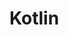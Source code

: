 # Kotlin<img src="svgs/47c28f1929c18f887420345e9225e08b.svg" align=middle width=13.69867124999999pt height=22.465723500000017pt/>

<p align="center"><img src="svgs/53b9ff951d9c488d7148b03f9c231af4.svg" align=middle width=21.9178806pt height=16.438356pt/></p>
